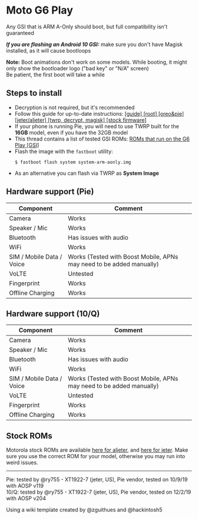 # Moto G6 Play

Any GSI that is ARM A-Only should boot, but full compatibility isn't guaranteed  

***If you are flashing an Android 10 GSI:*** make sure you don't have Magisk installed, as it will cause bootloops  

**Note:** Boot animations don't work on some models. While booting, it might only show the bootloader logo ("bad key" or "N/A" screen)  
Be patient, the first boot will take a while

## Steps to install

* Decryption is not required, but it's recommended
* Follow this guide for up-to-date instructions: [[guide] [root] [oreo&pie] [jeter/aljeter] [twrp, decrypt, magisk] [stock firmware]](https://forum.xda-developers.com/g6-play/how-to/guide-t3929928)
* If your phone is running Pie, you will need to use TWRP built for the **16GB** model, even if you have the 32GB model
* This thread contains a list of tested GSI ROMs: [ROMs that run on the G6 Play [GSI]](https://forum.xda-developers.com/g6-play/development/roms-run-g6-play-gsi-t3904067)
* Flash the image with the `fastboot` utility:
    ```
    $ fastboot flash system system-arm-aonly.img
    ```
* As an alternative you can flash via TWRP as **System Image**

## Hardware support (Pie)

| Component                 |      Comment                                                    |
|---------------------------|-----------------------------------------------------------------|
| Camera                    | Works                                                           |
| Speaker / Mic             | Works                                                           |
| Bluetooth                 | Has issues with audio                                           |
| WiFi                      | Works                                                           |
| SIM / Mobile Data / Voice | Works (Tested with Boost Mobile, APNs may need to be added manually)|
| VoLTE                     | Untested                                                        |
| Fingerprint               | Works                                                           |
| Offline Charging          | Works                                                           |

## Hardware support (10/Q)

| Component                 |      Comment                                                    |
|---------------------------|-----------------------------------------------------------------|
| Camera                    | Works                                                           |
| Speaker / Mic             | Works                                                           |
| Bluetooth                 | Has issues with audio                                           |
| WiFi                      | Works                                                           |
| SIM / Mobile Data / Voice | Works (Tested with Boost Mobile, APNs may need to be added manually)|
| VoLTE                     | Untested                                                        |
| Fingerprint               | Works                                                           |
| Offline Charging          | Works                                                           |

## Stock ROMs

Motorola stock ROMs are available [here for aljeter](https://mirrors.lolinet.com/firmware/moto/aljeter/official/), and [here for jeter](https://mirrors.lolinet.com/firmware/moto/jeter/official/). Make sure you use the correct ROM for your model, otherwise you may run into weird issues.

---

Pie: tested by @ry755 - XT1922-7 (jeter, US), Pie vendor, tested on 10/9/19 with AOSP v119  
10/Q: tested by @ry755 - XT1922-7 (jeter, US), Pie vendor, tested on 12/2/19 with AOSP v204  

Using a wiki template created by @zguithues and @hackintosh5